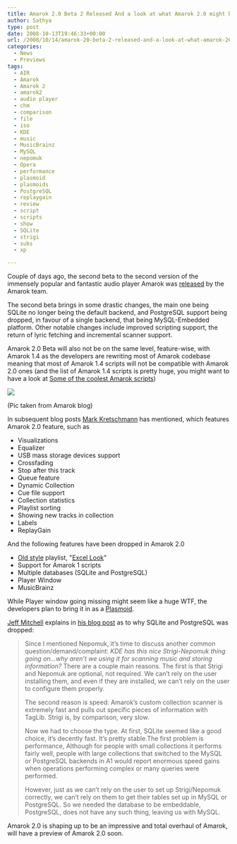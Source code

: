 ```yaml
---
title: Amarok 2.0 Beta 2 Released And a look at what Amarok 2.0 might bring in
author: Sathya
type: post
date: 2008-10-13T19:46:33+00:00
url: /2008/10/14/amarok-20-beta-2-released-and-a-look-at-what-amarok-20-might-bring-in/
categories:
  - News
  - Previews
tags:
  - AIR
  - Amarok
  - Amarok 2
  - amarok2
  - audio player
  - chm
  - comparison
  - file
  - iso
  - KDE
  - music
  - MusicBrainz
  - MySQL
  - nepomuk
  - Opera
  - performance
  - plasmoid
  - plasmoids
  - PostgreSQL
  - replaygain
  - review
  - script
  - scripts
  - show
  - SQLite
  - strigi
  - subs
  - xp

---
```

Couple of days ago, the second beta to the second version of the immensely popular and fantastic audio player Amarok was <a href="http://amarok.kde.org/blog/archives/807-Amarok-2-Beta-2-released.html" target="_blank">released</a> by the Amarok team.

The second beta brings in some drastic changes, the main one being SQLite no longer being the default backend, and PostgreSQL support being dropped, in favour of a single backend, that being MySQL-Embedded platform. Other notable changes include improved scripting support, the return of lyric fetching and incremental scanner support.

<!--more-->

Amarok 2.0 Beta will also not be on the same level, feature-wise, with Amarok 1.4 as the developers are rewriting most of Amarok codebase meaning that most of Amarok 1.4 scripts will not be compatible with Amarok 2.0 ones (and the list of Amarok 1.4 scripts is pretty huge, you might want to have a look at <a href="sathyasays.com/2008/08/03/some-really-cool-and-must-have-amarok-scripts/" target="_blank">Some of the coolest Amarok scripts</a>)

<a href="http://1.bp.blogspot.com/_vlB73cxVKVI/SOr9Xk4OGJI/AAAAAAAAAF8/9eNUkLdG5w4/s1600-h/applet3.png" target="_blank"><img src="http://1.bp.blogspot.com/_vlB73cxVKVI/SOr9Xk4OGJI/AAAAAAAAAF8/9eNUkLdG5w4/s400/applet3.png" /></a> 

(Pic taken from Amarok blog)

In subsequent blog posts [Mark Kretschmann][1] has mentioned, which features Amarok 2.0 feature, such as

  * Visualizations
  * Equalizer
  * USB mass storage devices support
  * Crossfading
  * Stop after this track
  * Queue feature
  * Dynamic Collection
  * Cue file support
  * Collection statistics
  * Playlist sorting
  * Showing new tracks in collection
  * Labels
  * ReplayGain

And the following features have been dropped in Amarok 2.0

  * <a href="http://amarok.kde.org/blog/archives/502-Playlist-mockup,-part-deux.html" target="_blank">Old style</a> playlist, "<a href="http://amarok.kde.org/blog/archives/810-The-Old-style-Playlist-Is-Dead,-Long-Live-The-Old-style-Playlist.html" target="_blank">Excel Look</a>"
  * Support for Amarok 1 scripts
  * Multiple databases (SQLite and PostgreSQL)
  * Player Window 
  * MusicBrainz 

While Player window going missing might seem like a huge WTF, the developers plan to bring it in as a <a href="http://sathyasays.com/tag/plasmoid" target="_blank">Plasmoid</a>.

[Jeff Mitchell][2] explains in <a href="http://amarok.kde.org/blog/archives/812-MySQL-in-Amarok-2-The-Reality.html" target="_blank">his blog post</a> as to why SQLite and PostgreSQL was dropped:

> Since I mentioned Nepomuk, it&#8217;s time to discuss another common question/demand/complaint: _KDE has this nice Strigi-Nepomuk thing going on&#8230;why aren&#8217;t we using it for scanning music and storing information?_ There are a couple main reasons. The first is that Strigi and Nepomuk are optional, not required. We can&#8217;t rely on the user installing them, and even if they are installed, we can&#8217;t rely on the user to configure them properly.
> 
> The second reason is speed: Amarok&#8217;s custom collection scanner is extremely fast and pulls out specific pieces of information with TagLib. Strigi is, by comparison, very slow.
> 
> Now we had to choose the type. At first, SQLite seemed like a good choice, it&#8217;s decently fast. It&#8217;s pretty stable.The first problem is performance, Although for people with small collections it performs fairly well, people with large collections that switched to the MySQL or PostgreSQL backends in A1 would report enormous speed gains when operations performing complex or many queries were performed.
> 
> However, just as we can&#8217;t rely on the user to set up Strigi/Nepomuk correctly, we can&#8217;t rely on them to get their tables set up in MySQL or PostgreSQL. So we needed the database to be embeddable, PostgreSQL, does not have any such thing, leaving us with MySQL.

Amarok 2.0 is shaping up to be an impressive and total overhaul of Amarok, will have a preview of Amarok 2.0 soon.

 [1]: http://amarok.kde.org/blog/authors/2-Mark-Kretschmann
 [2]: http://amarok.kde.org/blog/authors/14-Jeff-Mitchell